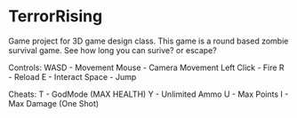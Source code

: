 # TerrorRising
Game project for 3D game design class.
This game is a round based zombie survival game.
See how long you can surive? or escape?

Controls:
WASD - Movement
Mouse - Camera Movement
Left Click - Fire
R - Reload
E - Interact
Space - Jump

Cheats:
T - GodMode (MAX HEALTH)
Y - Unlimited Ammo
U - Max Points
I - Max Damage (One Shot)

